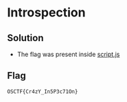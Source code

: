 # Introspection

## Solution

- The flag was present inside [script.js](http://34.16.207.52:5134/script.js)

## Flag

```
OSCTF{Cr4zY_In5P3c71On}
```
